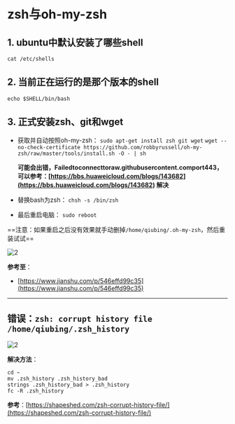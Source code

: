 # zsh与oh-my-zsh

## 1. ubuntu中默认安装了哪些shell

`cat /etc/shells`

## 2. 当前正在运行的是那个版本的shell

`echo $SHELL/bin/bash`

## 3. 正式安装zsh、git和wget

- 获取并自动按照oh-my-zsh：
    `sudo apt-get install zsh git wget`
    `wget --no-check-certificate https://github.com/robbyrussell/oh-my-zsh/raw/master/tools/install.sh -O - | sh`

    **可能会出错，Failedtoconnecttoraw.githubusercontent.comport443，可以参考：[https://bbs.huaweicloud.com/blogs/143682](https://bbs.huaweicloud.com/blogs/143682) 解决**

- 替换bash为zsh：
    `chsh -s /bin/zsh`

- 最后重启电脑：
    `sudo reboot`

==注意：如果重启之后没有效果就手动删掉`/home/qiubing/.oh-my-zsh`，然后重装试试==

![2](http://ww1.sinaimg.cn/large/006alGmrgy1g1bngkbvfpj30ss0gjn2u.jpg)

**参考至**：

- [https://www.jianshu.com/p/546effd99c35](https://www.jianshu.com/p/546effd99c35)

---

## 错误：`zsh: corrupt history file /home/qiubing/.zsh_history`

![2](http://ww1.sinaimg.cn/large/006alGmrly1g2ccj3g6erj30kr03ywf0.jpg)

**解决方法**：

```shell
cd ~
mv .zsh_history .zsh_history_bad
strings .zsh_history_bad > .zsh_history
fc -R .zsh_history
```

**参考**：[https://shapeshed.com/zsh-corrupt-history-file/](https://shapeshed.com/zsh-corrupt-history-file/)
